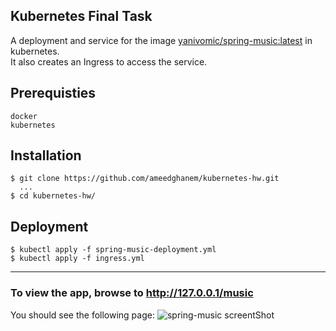## Kubernetes Final Task
A deployment and service for the image [yanivomic/spring-music:latest](https://hub.docker.com/layers/yanivomc/spring-music/latest/images/sha256-b444784822fb38b1fb32495da1942fcf9ef6071ed33de0b305ddafb289d649f0?context=explore) in kubernetes.</br>
It also creates an Ingress to access the service.
	
## Prerequisties
	docker
	kubernetes
 
## Installation

```
$ git clone https://github.com/ameedghanem/kubernetes-hw.git
  ...
$ cd kubernetes-hw/
```
	
## Deployment

```
$ kubectl apply -f spring-music-deployment.yml 
$ kubectl apply -f ingress.yml
```
---

### To view the app, browse to http://127.0.0.1/music
You should see the following page:
![spring-music screentShot](https://github.com/ameedghanem/kubernetes-hw/blob/main/logo/spring%20music.PNG)
